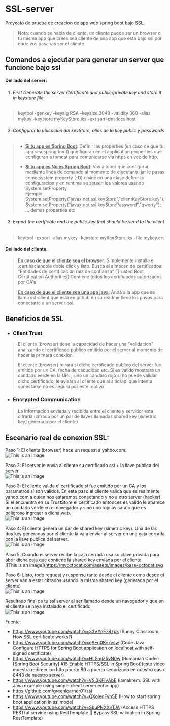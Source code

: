 # SSL-server

Proyecto de prueba de creacion de app web spring boot bajo SSL.

> Nota: cuando se habla de cliente, un cliente puede ser un browser o tu misma app que crees sea cliente de una app que esta bajo ssl por ende vos pasarias ser el cliente.

## Comandos a ejecutar para generar un server que funcione bajo ssl

#### Del lado del server:

1. ###### First Generate the server Certificate and public/private key and store it in keystore file

> keytool -genkey -keyalg RSA -keysize 2048 -validity 360 -alias mykey -keystore myKeyStore.jks -ext san=dns:localhost


2. ###### Configurar la ubicacion del keyStore, alias de la key public y passwords
> - <ins>**Si tu app es Spring Boot**</ins>: Definir las properties (en caso de que tu app sea spring boot) que figuran en el application.properties que configuran a tomcat para comunicarse via https en vez de http.
>
> 
> - <ins>**Si tu app es No es Spring Boot**</ins>: Vas a tener que configurar mediante linea de comando al momento de ejecutar tu jar le pasas como system property (-D) o sino en una clase definir
>   la configuracion y en runtime se seteen los valores usando System.setProperty  
>   Ejemplo:  
>   System.setProperty("javax.net.ssl.keyStore","clientKeyStore.key");  
>   System.setProperty("javax.net.ssl.keyStorePassword","qwerty");  
>   ... demas properties etc  

3. ###### Export the certficate and the public key that should be send to the client
> keytool -export -alias mykey -keystore myKeyStore.jks -file mykey.crt

#### Del lado del cliente:
> <ins>**En caso de que el cliente sea el browser**</ins>: Simplemente installa el .cert haciendole doble click y listo.
> Busca el almacen de certificados: "Entidades de certificación raíz de confianza"  (Trusted Root Certification Authorities) Contiene todos los certificados autorizados por CA's
> 
> <ins>**En caso de que el cliente sea una app java**</ins>:
> Anda a la app que se llama ssl-client que esta en github en su readme tiene los pasos para conectarte a un server-ssl.

## Beneficios de SSL
- ### Client Trust
> El cliente (browser) tiene la capacidad de hacer una "validacion" analizando el certificado publico emitido por el server al momento de hacer la primera conexion.
>
> El cliente (browser) mirará si dicho certificado publico del server fue emitido por un CA, fecha de caducidad etc. Si es valido mostrara un candado verde en la URL, sino un candaro rojo si no puede validar dicho certificado, le avisara al cliente que al sitio/api que intenta conectarse no es segura por este motivo
- ### Encrypted Communication
> La informacion enviada y recibida entre el cliente y servidor esta cifrada (cifrada por un par de llaves llamadas shared key [simetric key] generada por el cliente)


## Escenario real de conexion SSL:

Paso 1:
El cliente (browser) hace un request a yahoo.com.  
![This is an image](https://myoctocat.com/assets/images/base-octocat.svg)

Paso 2:
El server le envia al cliente su certificado ssl + la llave publica del server.  
![This is an image](https://myoctocat.com/assets/images/base-octocat.svg)

Paso 3:
El cliente valida el certificado si fue emitido por un CA y los parametros si son validos.
En este paso el cliente valida que es realmente yahoo.com a quien nos estaremos conectando y no a otro server (hacker).
Si el encuentra en su TrustStore el certificado entonces es valido le aparece un candado verde en el navegador y sino uno rojo avisando que es peligroso ingresar a dicha web.  
![This is an image](https://myoctocat.com/assets/images/base-octocat.svg)

Paso 4:
El cliente genera un par de shared key (simetric key). Una de las dos key generadas por el cliente
la va a enviar al server en una caja cerrada con la llave publica del server.  
![This is an image](https://myoctocat.com/assets/images/base-octocat.svg)

Paso 5:
Cuando el server recibe la caja cerrada usa su clave privada para abrir dicha caja que contiene la shared key enviada por el cliente.  
![This is an image](https://myoctocat.com/assets/images/base-octocat.svg

Paso 6:
Listo, todo request y response tanto desde el cliente como desde el server van a estar cifrados usando la misma shared key (generada por el cliente)  
![This is an image](https://myoctocat.com/assets/images/base-octocat.svg)


Resultado final de tu ssl server al ser llamado desde un navegador y que en el cliente se haya instalado el certificado  
![This is an image](https://myoctocat.com/assets/images/base-octocat.svg)

Fuente:
- https://www.youtube.com/watch?v=33VYnE7Bzpk (Sunny Classroom: How SSL certificate works?)
- https://www.youtube.com/watch?v=eBEq0Kv7vsw (Code Java: Configure HTTPS for Spring Boot application on localhost with self-signed certificate)
- https://www.youtube.com/watch?v=HLSmjZ5vN0w (Romanian Coder: [Spring Boot Security] #15 Enable HTTPS/SSL in Spring Boot)(este video muestra redireccion http puerto 80 a puerto securizado en nuestro caso 8443 de nuestro server)
- https://www.youtube.com/watch?v=VSi3KFlVAbE (iamakrem: SSL with Java example using simple client server echo app)
- https://github.com/greenlearner01/ssl
- https://www.youtube.com/watch?v=QXoleqFvhSE (How to start spring boot application in ssl mode)
- https://www.youtube.com/watch?v=SbuPNXXvTJA (Access HTTPS RESTful service using RestTemplate || Bypass SSL validation in Spring RestTemplate)